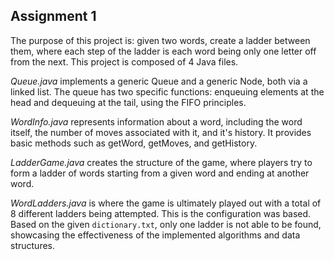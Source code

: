 ## Assignment 1
The purpose of this project is: given two words, create a ladder between them, where each step of the ladder is each word being only one letter off from the next. This project is composed of 4 Java files.

_Queue.java_ implements a generic Queue and a generic Node, both via a linked list. The queue has two specific functions: enqueuing elements at the head and dequeuing at the tail, using the FIFO principles. 

_WordInfo.java_ represents information about a word, including the word itself, the number of moves associated with it, and it's history. It provides basic methods such as getWord, getMoves, and getHistory. 

_LadderGame.java_ creates the structure of the game, where players try to form a ladder of words starting from a given word and ending at another word. 

_WordLadders.java_ is where the game is ultimately played out with a total of 8 different ladders being attempted. This is the configuration was based. Based on the given `dictionary.txt`, only one ladder is not able to be found, showcasing the effectiveness of the implemented algorithms and data structures.

